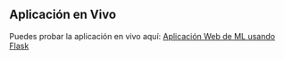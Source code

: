 ## Aplicación en Vivo

Puedes probar la aplicación en vivo aquí: [Aplicación Web de ML usando Flask](https://aplicacion-web-de-ml-usando-flask-g0lf.onrender.com)